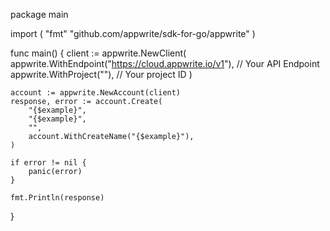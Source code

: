 package main

import (
    "fmt"
	"github.com/appwrite/sdk-for-go/appwrite"
)

func main() {
	client := appwrite.NewClient(
        appwrite.WithEndpoint("https://cloud.appwrite.io/v1"), // Your API Endpoint
        appwrite.WithProject(""), // Your project ID
    )

    account := appwrite.NewAccount(client)
    response, error := account.Create(
        "{$example}",
        "{$example}",
        "",
        account.WithCreateName("{$example}"),
    )

    if error != nil {
        panic(error)
    }

    fmt.Println(response)
}
